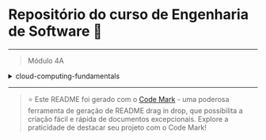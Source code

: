 
# Repositório do curso de Engenharia de Software 🚀
---

> Módulo 4A

<details>

<summary>cloud-computing-fundamentals</summary>

| Pasta  | Conteúdo                                                  |
| ------ | --------------------------------------------------------- |
| dia_01 | Arquitetura de aplicações em Camadas                      |
| dia_02 | Padrões de e-business                                     |
| dia_03 | Melhores práticas                                         |
| dia_04 | Serviços, Protocolos e servidores WEB                     |
| dia_05 | Infraestrutura básica de segurança para web               |
| dia_06 | Servidores de Portais Corporativos                        |
| dia_07 | Arquitetura Orientada a Serviço                           |
| dia_08 | Fundamentos de Cloud Computing: terminologias e conceitos |

</details>

--- 


> ⭐️ Este README foi gerado com o [Code Mark](https://codemark.com.br) - uma poderosa ferramenta de geração de README drag in drop, que possibilita a criação fácil e rápida de documentos excepcionais. Explore a praticidade de destacar seu projeto com o Code Mark!